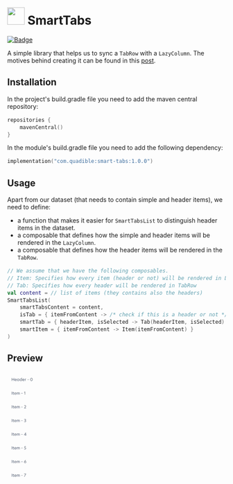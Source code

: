 # <img src="https://icons.iconarchive.com/icons/icons8/ios7/512/Very-Basic-Brain-Filled-icon.png" width="40" height="40"> SmartTabs
<a href="https://androidweekly.net/issues/issue-524"><img alt="Badge" height="20px"  src="https://androidweekly.net/issues/issue-524/badge"></a>

A simple library that helps us to sync a `TabRow` with a `LazyColumn`. The motives behind creating
it can be found in this [post](https://engineering.theblueground.com/blog/).

## Installation

In the project's build.gradle file you need to add the maven central repository:

```kotlin
repositories {
    mavenCentral()
}
```

In the module's build.gradle file you need to add the following dependency:

```kotlin
implementation("com.quadible:smart-tabs:1.0.0")
```

## Usage

Apart from our dataset (that needs to contain simple and header items), we need to define:
- a function that makes it easier for `SmartTabsList` to distinguish header items in the dataset.
- a composable that defines how the simple and header items will be rendered in the `LazyColumn`.
- a composable that defines how the header items will be rendered in the `TabRow`.

```kotlin
// We assume that we have the following composables.
// Item: Specifies how every item (header or not) will be rendered in LazyColumn
// Tab: Specifies how every header will be rendered in TabRow
val content = // list of items (they contains also the headers)
SmartTabsList(
    smartTabsContent = content,
    isTab = { itemFromContent -> /* check if this is a header or not */ },
    smartTab = { headerItem, isSelected -> Tab(headerItem, isSelected) },
    smartItem = { itemFromContent -> Item(itemFromContent) }
)
```

## Preview
![](img/smart-tabs.gif)